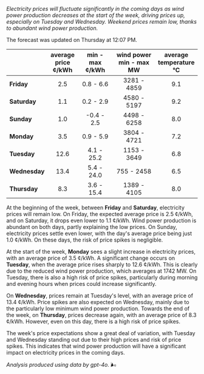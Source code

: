 *Electricity prices will fluctuate significantly in the coming days as wind power production decreases at the start of the week, driving prices up, especially on Tuesday and Wednesday. Weekend prices remain low, thanks to abundant wind power production.*

The forecast was updated on Thursday at 12:07 PM.

|              | average<br>price<br>¢/kWh | min - max<br>¢/kWh | wind power<br>min - max<br>MW | average<br>temperature<br>°C |
|:-------------|:----------------:|:----------------:|:-------------:|:-------------:|
| **Friday**   |       2.5        |      0.8 - 6.6   |   3281 - 4859   |      9.1      |
| **Saturday** |       1.1        |      0.2 - 2.9   |   4580 - 5197   |      9.2      |
| **Sunday**   |       1.0        |     -0.4 - 2.5   |   4498 - 6258   |      8.0      |
| **Monday**   |       3.5        |      0.9 - 5.9   |   3804 - 4721   |      7.2      |
| **Tuesday**  |      12.6        |     4.1 - 25.2   |   1153 - 3649   |      6.8      |
| **Wednesday**|      13.4        |     5.4 - 24.0   |   755 - 2458    |      6.5      |
| **Thursday** |       8.3        |      3.6 - 15.4  |   1389 - 4105   |      8.0      |

At the beginning of the week, between **Friday** and **Saturday**, electricity prices will remain low. On Friday, the expected average price is 2.5 ¢/kWh, and on Saturday, it drops even lower to 1.1 ¢/kWh. Wind power production is abundant on both days, partly explaining the low prices. On Sunday, electricity prices settle even lower, with the day's average price being just 1.0 ¢/kWh. On these days, the risk of price spikes is negligible.

At the start of the week, **Monday** sees a slight increase in electricity prices, with an average price of 3.5 ¢/kWh. A significant change occurs on **Tuesday**, when the average price rises sharply to 12.6 ¢/kWh. This is clearly due to the reduced wind power production, which averages at 1742 MW. On Tuesday, there is also a high risk of price spikes, particularly during morning and evening hours when prices could increase significantly.

On **Wednesday**, prices remain at Tuesday's level, with an average price of 13.4 ¢/kWh. Price spikes are also expected on Wednesday, mainly due to the particularly low minimum wind power production. Towards the end of the week, on **Thursday**, prices decrease again, with an average price of 8.3 ¢/kWh. However, even on this day, there is a high risk of price spikes.

The week's price expectations show a great deal of variation, with Tuesday and Wednesday standing out due to their high prices and risk of price spikes. This indicates that wind power production will have a significant impact on electricity prices in the coming days.

*Analysis produced using data by gpt-4o.* 🌬️
